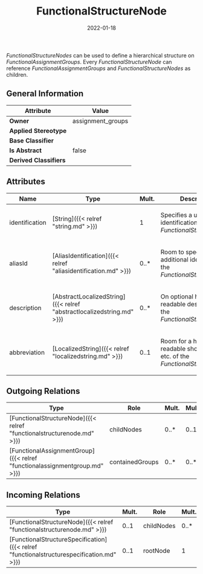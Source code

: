 ﻿---
title: FunctionalStructureNode
toc: false
type: specs
date: "2022-01-18"
draft: false
specification: VEC
version: 1.2.2
documentType: "Recommendation"
elementType: Class
classes:
  - FunctionalStructureNode
menu_name: vec-1.2.2
---
<p> <i>FunctionalStructureNodes</i> can be used to define a hierarchical structure on <i>FunctionalAssignmentGroups</i>. Every <i>FunctionalStructureNode</i> can reference <i>FunctionalAssignmentGroups</i> and <i>FunctionalStructureNodes</i> as children.      </p>

## General Information

| Attribute               | Value |
|-------------------------|-------|
| **Owner**               | assignment_groups |
| **Applied Stereotype**  |   |
| **Base Classifier**     |   |
| **Is Abstract**         | false |
| **Derived Classifiers** |   |

## Attributes
|  Name  |  Type  |  Mult.  |  Description  |  Owning Classifier  |
|--------|--------|---------|---------------|--------------|
|identification | [String]({{< relref "string.md" >}}) | 1 | <p> Specifies a unique identification of the <i>FunctionalStructureNode.</i>      </p> | [FunctionalStructureNode]({{< relref "functionalstructurenode.md" >}}) |
|aliasId | [AliasIdentification]({{< relref "aliasidentification.md" >}}) | 0..* | <p> Room to specify additional identifiers for the <i>FunctionalStructureNode</i>.      </p> | [FunctionalStructureNode]({{< relref "functionalstructurenode.md" >}}) |
|description | [AbstractLocalizedString]({{< relref "abstractlocalizedstring.md" >}}) | 0..* | <p> On optional human readable description of the <i>FunctionalStructureNode</i>.      </p> | [FunctionalStructureNode]({{< relref "functionalstructurenode.md" >}}) |
|abbreviation | [LocalizedString]({{< relref "localizedstring.md" >}}) | 0..1 | <p> Room for a human readable short name, title etc. of the <i>FunctionalStructureNode</i>.      </p> | [FunctionalStructureNode]({{< relref "functionalstructurenode.md" >}}) |

## Outgoing Relations
|    Type  |   Role   |   Mult.   |   Mult.   |   Description   |
|----------|----------|-----------|-----------|-----------------|
| [FunctionalStructureNode]({{< relref "functionalstructurenode.md" >}}) | childNodes | 0..* | 0..1 |  |
| [FunctionalAssignmentGroup]({{< relref "functionalassignmentgroup.md" >}}) | containedGroups | 0..* | 0..* |  |
##  Incoming Relations
|    Type  |   Mult.  |   Role    |   Mult.   |   Description  |
|----------|----------|-----------|-----------|----------------|
| [FunctionalStructureNode]({{< relref "functionalstructurenode.md" >}}) | 0..1 | childNodes | 0..* |  |
| [FunctionalStructureSpecification]({{< relref "functionalstructurespecification.md" >}}) | 0..1 | rootNode | 1 |  |

